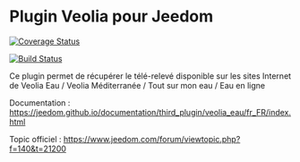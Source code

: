 # Plugin Veolia pour Jeedom

[![Coverage Status](https://coveralls.io/repos/github/rjullien/plugin-veolia_eau/badge.svg?branch=master)](https://coveralls.io/github/rjullien/plugin-veolia_eau?branch=master)

[![Build Status](https://travis-ci.org/rjullien/plugin-veolia_eau.svg?branch=master)](https://travis-ci.org/rjullien/plugin-veolia_eau)

Ce plugin permet de récupérer le télé-relevé disponible sur les sites Internet de Veolia Eau / Veolia Méditerranée / Tout sur mon eau / Eau en ligne


Documentation : https://jeedom.github.io/documentation/third_plugin/veolia_eau/fr_FR/index.html

Topic officiel : https://www.jeedom.com/forum/viewtopic.php?f=140&t=21200
